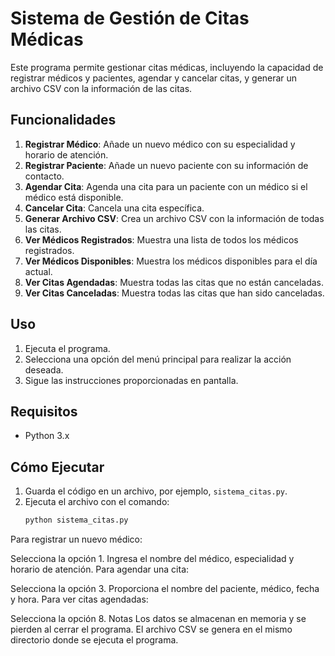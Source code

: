 # Sistema de Gestión de Citas Médicas

Este programa permite gestionar citas médicas, incluyendo la capacidad de registrar médicos y pacientes, agendar y cancelar citas, y generar un archivo CSV con la información de las citas.

## Funcionalidades

1. **Registrar Médico**: Añade un nuevo médico con su especialidad y horario de atención.
2. **Registrar Paciente**: Añade un nuevo paciente con su información de contacto.
3. **Agendar Cita**: Agenda una cita para un paciente con un médico si el médico está disponible.
4. **Cancelar Cita**: Cancela una cita específica.
5. **Generar Archivo CSV**: Crea un archivo CSV con la información de todas las citas.
6. **Ver Médicos Registrados**: Muestra una lista de todos los médicos registrados.
7. **Ver Médicos Disponibles**: Muestra los médicos disponibles para el día actual.
8. **Ver Citas Agendadas**: Muestra todas las citas que no están canceladas.
9. **Ver Citas Canceladas**: Muestra todas las citas que han sido canceladas.

## Uso

1. Ejecuta el programa.
2. Selecciona una opción del menú principal para realizar la acción deseada.
3. Sigue las instrucciones proporcionadas en pantalla.

## Requisitos

- Python 3.x

## Cómo Ejecutar

1. Guarda el código en un archivo, por ejemplo, `sistema_citas.py`.
2. Ejecuta el archivo con el comando:
   ```bash
   python sistema_citas.py

Para registrar un nuevo médico:

Selecciona la opción 1.
Ingresa el nombre del médico, especialidad y horario de atención.
Para agendar una cita:

Selecciona la opción 3.
Proporciona el nombre del paciente, médico, fecha y hora.
Para ver citas agendadas:

Selecciona la opción 8.
Notas
Los datos se almacenan en memoria y se pierden al cerrar el programa.
El archivo CSV se genera en el mismo directorio donde se ejecuta el programa.